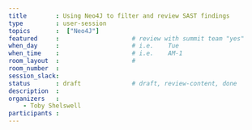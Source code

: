 ```yaml
---
title        : Using Neo4J to filter and review SAST findings
type         : user-session
topics       :  ["Neo4J"]
featured     :                    # review with summit team "yes"
when_day     :                    # i.e.    Tue
when_time    :                    # i.e.    AM-1
room_layout  :                    #
room_number  :
session_slack:
status       : draft              # draft, review-content, done
description  :
organizers   :
    - Toby Shelswell
participants :
---
```



<!--(add intro)

## WHY

(...)

## What

(...)

## Outcomes

(...)

## References

(...)


## Previous-->
